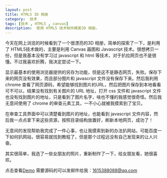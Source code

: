 ```yaml
---
layout: post
title: HTML5 3D 相册
category:  技术
tags: [技术 , HTML5 , canvas]
description:  使用 HTML5 技术制作精美3D 相册。
---
```


今天在网上浏览的时候看到了一个很漂亮的3D 相册，简单的探索了一下，是利用了 HTML5技术做的，主要是利用 Canvas 画图和 Javascript 技术。很想拷贝一份，但是我基本没有学习过 javascript 和 html 等技术，对于扒拉网页也不是很懂。不过我喜欢折腾，我决定尝试一下。

显示最基本的使用浏览器提供的另存为功能，但是这不是静态网页，失败。保存下来的网页没有效果，而且部分图片和 javascript 文件没有保存下来。然后我利用 chrome 查看了网页源码，希望能够找到图片的URL，然后把图片保存到本地看看可不可以，结果没有找到有关图片的 URL 地址，打开 css 文件和 javascript 文件也没有找到图片的地址，只是看到了图片名字，啥也不懂的我感觉很奇怪。然后我无意间使用了 chrome 的审查元素工具，一不小心就被我摸索到了宝贝。

在审查工具界面中可以清楚看到图片的地址，也能看到 javascript 文件内容，然后我一点点拿下来这些资源，按照目录结构放置好，刷新本地网页，成功了！

无意间的发现帮助我完成了一件心事，也让我摸索到新的办法扒网站，可能百度一下如何扒网站，很容易就找到教程了，但是那个过程远没有自己发现来的让人兴奋。

其实很简单，我选了一些女朋友的照片，重新制作了一下，给女朋友看，她很喜欢。

点击查看[Demo](http://565tech.com/3d)    需要源码的可以发邮件给我：1615388088@qq.com
